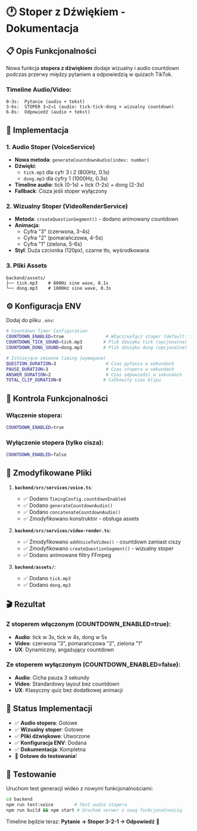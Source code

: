 # 🕐 Stoper z Dźwiękiem - Dokumentacja

## 📋 Opis Funkcjonalności

Nowa funkcja **stopera z dźwiękiem** dodaje wizualny i audio countdown podczas przerwy między pytaniem a odpowiedzią w quizach TikTok.

### Timeline Audio/Video:
```
0-3s:  Pytanie (audio + tekst)
3-6s:  STOPER 3→2→1 (audio: tick-tick-dong + wizualny countdown)
6-8s:  Odpowiedź (audio + tekst)
```

## 🎯 Implementacja

### 1. Audio Stoper (VoiceService)
- **Nowa metoda**: `generateCountdownAudio(index: number)`
- **Dźwięki**: 
  - `tick.mp3` dla cyfr 3 i 2 (800Hz, 0.1s)
  - `dong.mp3` dla cyfry 1 (1000Hz, 0.3s)
- **Timeline audio**: tick (0-1s) + tick (1-2s) + dong (2-3s)
- **Fallback**: Cisza jeśli stoper wyłączony

### 2. Wizualny Stoper (VideoRenderService)
- **Metoda**: `createQuestionSegment()` - dodano animowany countdown
- **Animacja**: 
  - Cyfra "3" (czerwona, 3-4s)
  - Cyfra "2" (pomarańczowa, 4-5s) 
  - Cyfra "1" (zielona, 5-6s)
- **Styl**: Duża czcionka (120px), czarne tło, wyśrodkowana

### 3. Pliki Assets
```
backend/assets/
├── tick.mp3    # 800Hz sine wave, 0.1s
└── dong.mp3    # 1000Hz sine wave, 0.3s
```

## ⚙️ Konfiguracja ENV

Dodaj do pliku `.env`:

```bash
# Countdown Timer Configuration
COUNTDOWN_ENABLED=true                # Włącz/wyłącz stoper (default: true)
COUNTDOWN_TICK_SOUND=tick.mp3        # Plik dźwięku tick (opcjonalne)
COUNTDOWN_DONG_SOUND=dong.mp3        # Plik dźwięku dong (opcjonalne)

# Istniejące zmienne timing (wymagane)
QUESTION_DURATION=3                   # Czas pytania w sekundach
PAUSE_DURATION=3                      # Czas stopera w sekundach  
ANSWER_DURATION=2                     # Czas odpowiedzi w sekundach
TOTAL_CLIP_DURATION=8                # Całkowity czas klipu
```

## 🔧 Kontrola Funkcjonalności

### Włączenie stopera:
```bash
COUNTDOWN_ENABLED=true
```

### Wyłączenie stopera (tylko cisza):
```bash
COUNTDOWN_ENABLED=false
```

## 📁 Zmodyfikowane Pliki

1. **`backend/src/services/voice.ts`**:
   - ✅ Dodano `TimingConfig.countdownEnabled`
   - ✅ Dodano `generateCountdownAudio()`
   - ✅ Dodano `concatenateCountdownAudio()`
   - ✅ Zmodyfikowano konstruktor - obsługa assets

2. **`backend/src/services/video-render.ts`**:
   - ✅ Zmodyfikowano `addVoiceToVideo()` - countdown zamiast ciszy
   - ✅ Zmodyfikowano `createQuestionSegment()` - wizualny stoper
   - ✅ Dodano animowane filtry FFmpeg

3. **`backend/assets/`**:
   - ✅ Dodano `tick.mp3`
   - ✅ Dodano `dong.mp3`

## 🎬 Rezultat

### Z stoperem włączonym (COUNTDOWN_ENABLED=true):
- **Audio**: tick w 3s, tick w 4s, dong w 5s
- **Video**: czerwona "3", pomarańczowa "2", zielona "1"
- **UX**: Dynamiczny, angażujący countdown

### Ze stoperem wyłączonym (COUNTDOWN_ENABLED=false):
- **Audio**: Cicha pauza 3 sekundy
- **Video**: Standardowy layout bez countdown
- **UX**: Klasyczny quiz bez dodatkowej animacji

## 🚀 Status Implementacji

- ✅ **Audio stopera**: Gotowe
- ✅ **Wizualny stoper**: Gotowe  
- ✅ **Pliki dźwiękowe**: Utworzone
- ✅ **Konfiguracja ENV**: Dodana
- ✅ **Dokumentacja**: Kompletna
- 🎯 **Gotowe do testowania**!

## 🧪 Testowanie

Uruchom test generacji wideo z nowymi funkcjonalnościami:

```bash
cd backend
npm run test:voice        # Test audio stopera
npm run build && npm start # Uruchom serwer z nową funkcjonalnością
```

Timeline będzie teraz: **Pytanie → Stoper 3-2-1 → Odpowiedź** 🎯